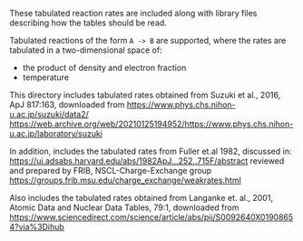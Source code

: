 These tabulated reaction rates are included along with library files
describing how the tables should be read.

Tabulated reactions of the form `A -> B` are supported, where the
rates are tabulated in a two-dimensional space of:

- the product of density and electron fraction
- temperature

This directory includes tabulated rates obtained from Suzuki et al.,
2016, ApJ 817:163, downloaded from
https://www.phys.chs.nihon-u.ac.jp/suzuki/data2/
https://web.archive.org/web/20210125194952/https://www.phys.chs.nihon-u.ac.jp/laboratory/suzuki

In addition, includes the tabulated rates from Fuller et.al 1982, discussed in:
https://ui.adsabs.harvard.edu/abs/1982ApJ...252..715F/abstract
reviewed and prepared by FRIB, NSCL-Charge-Exchange group
https://groups.frib.msu.edu/charge_exchange/weakrates.html

Also includes the tabulated rates obtained from Langanke et. al.,
2001, Atomic Data and Nuclear Data Tables, 79:1, downloaded from
https://www.sciencedirect.com/science/article/abs/pii/S0092640X01908654?via%3Dihub
